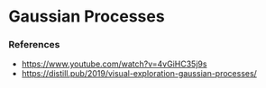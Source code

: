# Gaussian Processes
### References

- https://www.youtube.com/watch?v=4vGiHC35j9s
- https://distill.pub/2019/visual-exploration-gaussian-processes/